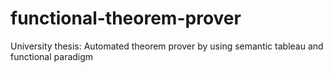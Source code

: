 # functional-theorem-prover
University thesis: Automated theorem prover by using semantic tableau and functional paradigm
